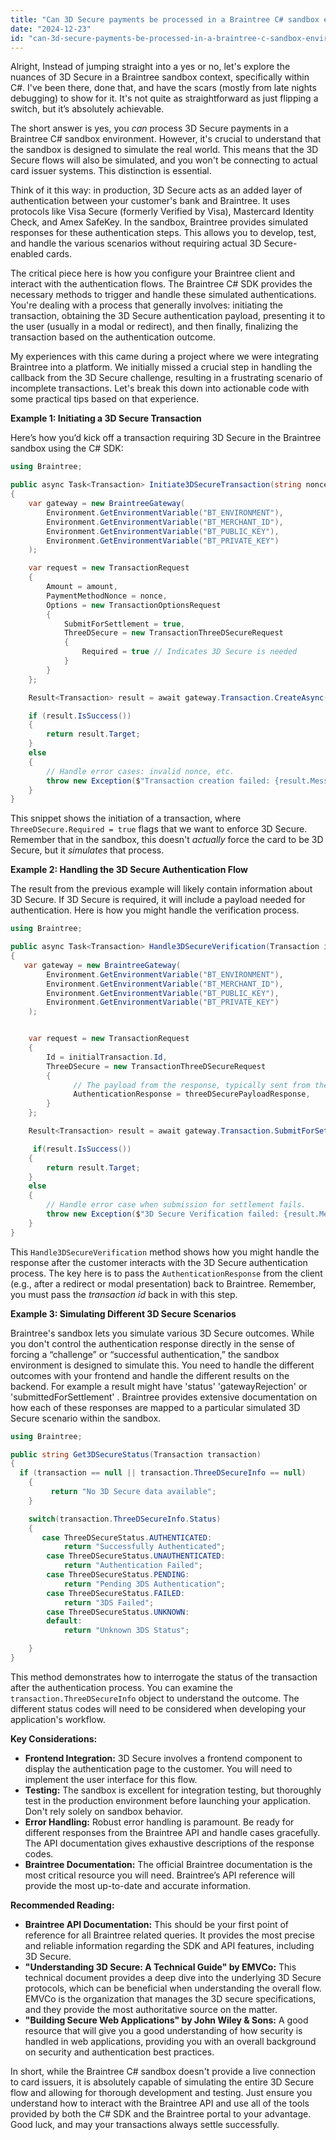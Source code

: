 ```yaml
---
title: "Can 3D Secure payments be processed in a Braintree C# sandbox environment?"
date: "2024-12-23"
id: "can-3d-secure-payments-be-processed-in-a-braintree-c-sandbox-environment"
---
```


Alright,  Instead of jumping straight into a yes or no, let's explore the nuances of 3D Secure in a Braintree sandbox context, specifically within C#. I've been there, done that, and have the scars (mostly from late nights debugging) to show for it. It's not quite as straightforward as just flipping a switch, but it’s absolutely achievable.

The short answer is yes, you *can* process 3D Secure payments in a Braintree C# sandbox environment. However, it's crucial to understand that the sandbox is designed to simulate the real world. This means that the 3D Secure flows will also be simulated, and you won't be connecting to actual card issuer systems. This distinction is essential.

Think of it this way: in production, 3D Secure acts as an added layer of authentication between your customer's bank and Braintree. It uses protocols like Visa Secure (formerly Verified by Visa), Mastercard Identity Check, and Amex SafeKey. In the sandbox, Braintree provides simulated responses for these authentication steps. This allows you to develop, test, and handle the various scenarios without requiring actual 3D Secure-enabled cards.

The critical piece here is how you configure your Braintree client and interact with the authentication flows. The Braintree C# SDK provides the necessary methods to trigger and handle these simulated authentications. You're dealing with a process that generally involves: initiating the transaction, obtaining the 3D Secure authentication payload, presenting it to the user (usually in a modal or redirect), and then finally, finalizing the transaction based on the authentication outcome.

My experiences with this came during a project where we were integrating Braintree into a platform. We initially missed a crucial step in handling the callback from the 3D Secure challenge, resulting in a frustrating scenario of incomplete transactions. Let's break this down into actionable code with some practical tips based on that experience.

**Example 1: Initiating a 3D Secure Transaction**

Here’s how you’d kick off a transaction requiring 3D Secure in the Braintree sandbox using the C# SDK:

```csharp
using Braintree;

public async Task<Transaction> Initiate3DSecureTransaction(string nonce, decimal amount)
{
    var gateway = new BraintreeGateway(
        Environment.GetEnvironmentVariable("BT_ENVIRONMENT"),
        Environment.GetEnvironmentVariable("BT_MERCHANT_ID"),
        Environment.GetEnvironmentVariable("BT_PUBLIC_KEY"),
        Environment.GetEnvironmentVariable("BT_PRIVATE_KEY")
    );

    var request = new TransactionRequest
    {
        Amount = amount,
        PaymentMethodNonce = nonce,
        Options = new TransactionOptionsRequest
        {
            SubmitForSettlement = true,
            ThreeDSecure = new TransactionThreeDSecureRequest
            {
                Required = true // Indicates 3D Secure is needed
            }
        }
    };

    Result<Transaction> result = await gateway.Transaction.CreateAsync(request);

    if (result.IsSuccess())
    {
        return result.Target;
    }
    else
    {
        // Handle error cases: invalid nonce, etc.
        throw new Exception($"Transaction creation failed: {result.Message}");
    }
}
```

This snippet shows the initiation of a transaction, where `ThreeDSecure.Required = true` flags that we want to enforce 3D Secure. Remember that in the sandbox, this doesn't *actually* force the card to be 3D Secure, but it *simulates* that process.

**Example 2: Handling the 3D Secure Authentication Flow**

The result from the previous example will likely contain information about 3D Secure. If 3D Secure is required, it will include a payload needed for authentication. Here is how you might handle the verification process.

```csharp
using Braintree;

public async Task<Transaction> Handle3DSecureVerification(Transaction initialTransaction, string threeDSecurePayloadResponse)
{
   var gateway = new BraintreeGateway(
        Environment.GetEnvironmentVariable("BT_ENVIRONMENT"),
        Environment.GetEnvironmentVariable("BT_MERCHANT_ID"),
        Environment.GetEnvironmentVariable("BT_PUBLIC_KEY"),
        Environment.GetEnvironmentVariable("BT_PRIVATE_KEY")
    );


    var request = new TransactionRequest
    {
        Id = initialTransaction.Id,
        ThreeDSecure = new TransactionThreeDSecureRequest
        {
              // The payload from the response, typically sent from the frontend
              AuthenticationResponse = threeDSecurePayloadResponse,
        }
    };

    Result<Transaction> result = await gateway.Transaction.SubmitForSettlementAsync(request);

     if(result.IsSuccess())
    {
        return result.Target;
    }
    else
    {
        // Handle error case when submission for settlement fails.
        throw new Exception($"3D Secure Verification failed: {result.Message}");
    }
}
```

This `Handle3DSecureVerification` method shows how you might handle the response after the customer interacts with the 3D Secure authentication process. The key here is to pass the `AuthenticationResponse` from the client (e.g., after a redirect or modal presentation) back to Braintree. Remember, you must pass the *transaction id* back in with this step.

**Example 3:  Simulating Different 3D Secure Scenarios**

Braintree's sandbox lets you simulate various 3D Secure outcomes. While you don't control the authentication response directly in the sense of forcing a “challenge” or “successful authentication,” the sandbox environment is designed to simulate this. You need to handle the different outcomes with your frontend and handle the different results on the backend. For example a result might have 'status' 'gatewayRejection' or 'submittedForSettlement' . Braintree provides extensive documentation on how each of these responses are mapped to a particular simulated 3D Secure scenario within the sandbox.

```csharp
using Braintree;

public string Get3DSecureStatus(Transaction transaction)
{
  if (transaction == null || transaction.ThreeDSecureInfo == null)
    {
         return "No 3D Secure data available";
    }

    switch(transaction.ThreeDSecureInfo.Status)
    {
       case ThreeDSecureStatus.AUTHENTICATED:
            return "Successfully Authenticated";
        case ThreeDSecureStatus.UNAUTHENTICATED:
            return "Authentication Failed";
        case ThreeDSecureStatus.PENDING:
            return "Pending 3DS Authentication";
        case ThreeDSecureStatus.FAILED:
            return "3DS Failed";
        case ThreeDSecureStatus.UNKNOWN:
        default:
            return "Unknown 3DS Status";

    }
}
```
This method demonstrates how to interrogate the status of the transaction after the authentication process. You can examine the `transaction.ThreeDSecureInfo` object to understand the outcome. The different status codes will need to be considered when developing your application's workflow.

**Key Considerations:**

*   **Frontend Integration:** 3D Secure involves a frontend component to display the authentication page to the customer. You will need to implement the user interface for this flow.
*   **Testing:** The sandbox is excellent for integration testing, but thoroughly test in the production environment before launching your application. Don't rely solely on sandbox behavior.
*   **Error Handling:** Robust error handling is paramount. Be ready for different responses from the Braintree API and handle cases gracefully. The API documentation gives exhaustive descriptions of the response codes.
*   **Braintree Documentation:**  The official Braintree documentation is the most critical resource you will need. Braintree’s API reference will provide the most up-to-date and accurate information.

**Recommended Reading:**

*   **Braintree API Documentation:**  This should be your first point of reference for all Braintree related queries. It provides the most precise and reliable information regarding the SDK and API features, including 3D Secure.
*   **"Understanding 3D Secure: A Technical Guide" by EMVCo:** This technical document provides a deep dive into the underlying 3D Secure protocols, which can be beneficial when understanding the overall flow. EMVCo is the organization that manages the 3D secure specifications, and they provide the most authoritative source on the matter.
*   **"Building Secure Web Applications" by John Wiley & Sons:** A good resource that will give you a good understanding of how security is handled in web applications, providing you with an overall background on security and authentication best practices.

In short, while the Braintree C# sandbox doesn't provide a live connection to card issuers, it is absolutely capable of simulating the entire 3D Secure flow and allowing for thorough development and testing. Just ensure you understand how to interact with the Braintree API and use all of the tools provided by both the C# SDK and the Braintree portal to your advantage. Good luck, and may your transactions always settle successfully.
